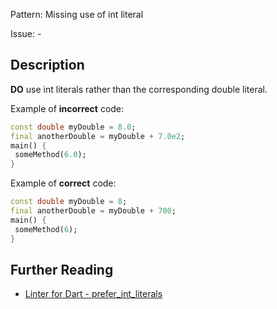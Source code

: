 Pattern: Missing use of int literal

Issue: -

## Description

**DO** use int literals rather than the corresponding double literal.

Example of **incorrect** code:
```dart
const double myDouble = 8.0;
final anotherDouble = myDouble + 7.0e2;
main() {
 someMethod(6.0);
}
```

Example of **correct** code:
```dart
const double myDouble = 8;
final anotherDouble = myDouble + 700;
main() {
 someMethod(6);
}
```

## Further Reading

* [Linter for Dart - prefer_int_literals](https://dart.dev/tools/linter-rules/prefer_int_literals)